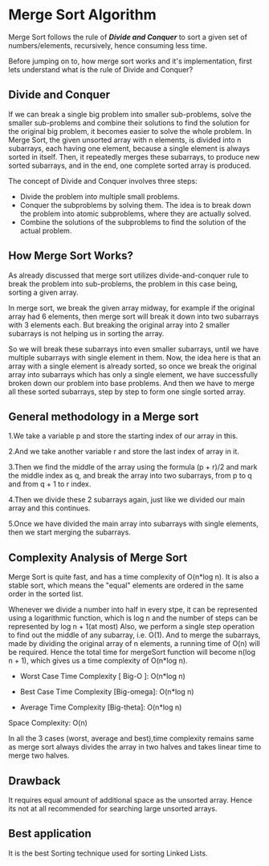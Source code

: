 # Merge Sort Algorithm


Merge Sort follows the rule of **_Divide and Conquer_** to sort a given set of numbers/elements, recursively, hence consuming less time.

Before jumping on to, how merge sort works and it's implementation, first lets understand what is the rule of Divide and Conquer?


## Divide and Conquer


If we can break a single big problem into smaller sub-problems, solve the smaller sub-problems and combine their solutions to find the solution for the original big problem, it becomes easier to solve the whole problem.
In Merge Sort, the given unsorted array with n elements, is divided into n subarrays, each having one element, because a single element is always sorted in itself. Then, it repeatedly merges these subarrays, to produce new sorted subarrays, and in the end, one complete sorted array is produced.

The concept of Divide and Conquer involves three steps:

   - Divide the problem into multiple small problems.
   - Conquer the subproblems by solving them. The idea is to break down the problem into atomic subproblems, where they are actually solved.
   - Combine the solutions of the subproblems to find the solution of the actual problem.

  
  
## How Merge Sort Works?


As already discussed that merge sort utilizes divide-and-conquer rule to break the problem into sub-problems, the problem in this case being, sorting a given array.

In merge sort, we break the given array midway, for example if the original array had 6 elements, then merge sort will break it down into two subarrays with 3 elements each.
But breaking the original array into 2 smaller subarrays is not helping us in sorting the array.

So we will break these subarrays into even smaller subarrays, until we have multiple subarrays with single element in them. Now, the idea here is that an array with a single element is already sorted, so once we break the original array into subarrays which has only a single element, we have successfully broken down our problem into base problems.
And then we have to merge all these sorted subarrays, step by step to form one single sorted array.



## General methodology in a Merge sort
 
 
 1.We take a variable p and store the starting index of our array in this. 
 
 2.And we take another variable r and store the last index of array in it.
 
 3.Then we find the middle of the array using the formula (p + r)/2 and mark the middle index as q, and break the array into two subarrays, from p to q and from q + 1 to r index.
 
 4.Then we divide these 2 subarrays again, just like we divided our main array and this continues.
 
 5.Once we have divided the main array into subarrays with single elements, then we start merging the subarrays.



## Complexity Analysis of Merge Sort


Merge Sort is quite fast, and has a time complexity of O(n*log n). It is also a stable sort, which means the "equal" elements are ordered in the same order in the sorted list.

Whenever we divide a number into half in every stpe, it can be represented using a logarithmic function, which is log n and the number of steps can be represented by log n + 1(at most)
Also, we perform a single step operation to find out the middle of any subarray, i.e. O(1).
And to merge the subarrays, made by dividing the original array of n elements, a running time of O(n) will be required.
Hence the total time for mergeSort function will become n(log n + 1), which gives us a time complexity of O(n*log n).

- Worst Case Time Complexity [ Big-O ]: O(n*log n)

- Best Case Time Complexity [Big-omega]: O(n*log n)

- Average Time Complexity [Big-theta]: O(n*log n)

Space Complexity: O(n)

  In all the 3 cases (worst, average and best),time complexity remains same as merge sort always divides the array in two halves and takes linear time to merge two halves.
  


## Drawback
  
  
It requires equal amount of additional space as the unsorted array. Hence its not at all recommended for searching large unsorted arrays.



## Best application


It is the best Sorting technique used for sorting Linked Lists.
